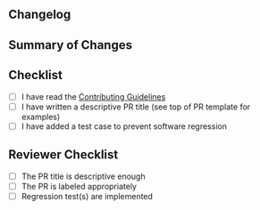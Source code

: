<!-- Thank you for contributing to ManimCommunity!
Before filling in the details, ensure:
- The title of your PR gives a descriptive summary to end-users. Some examples:
  - Fixed last animations not running to completion
  - Added gradient support and documentation for SVG files
-->

## Changelog 
<!-- Optional: more descriptive changelog entry than just the title for the upcoming
release. Write RST between the following start and end comments.-->
<!--changelog-start-->
<!--changelog-end-->

## Summary of Changes


## Checklist
- [ ] I have read the [Contributing Guidelines](https://docs.manim.community/en/latest/contributing.html)
- [ ] I have written a descriptive PR title (see top of PR template for examples)
- [ ] I have added a test case to prevent software regression

<!-- Do not modify the lines below. These are for the reviewers of your PR -->
## Reviewer Checklist
- [ ] The PR title is descriptive enough
- [ ] The PR is labeled appropriately
- [ ] Regression test(s) are implemented
